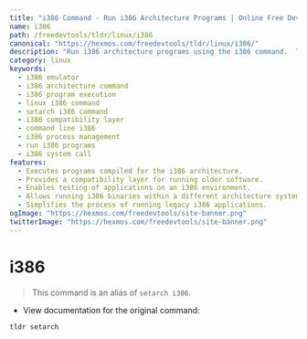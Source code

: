 ```yaml
---
title: "i386 Command - Run i386 Architecture Programs | Online Free DevTools by Hexmos"
name: i386
path: /freedevtools/tldr/linux/i386
canonical: "https://hexmos.com/freedevtools/tldr/linux/i386/"
description: "Run i386 architecture programs using the i386 command.  This powerful command-line tool offers seamless execution. Free online resource, no registration required."
category: linux
keywords:
  - i386 emulator
  - i386 architecture command
  - i386 program execution
  - linux i386 command
  - setarch i386 command
  - i386 compatibility layer
  - command line i386
  - i386 process management
  - run i386 programs
  - i386 system call
features:
  - Executes programs compiled for the i386 architecture.
  - Provides a compatibility layer for running older software.
  - Enables testing of applications on an i386 environment.
  - Allows running i386 binaries within a different architecture system.
  - Simplifies the process of running legacy i386 applications.
ogImage: "https://hexmos.com/freedevtools/site-banner.png"
twitterImage: "https://hexmos.com/freedevtools/site-banner.png"
---
```


# i386

> This command is an alias of `setarch i386`.

- View documentation for the original command:

`tldr setarch`
